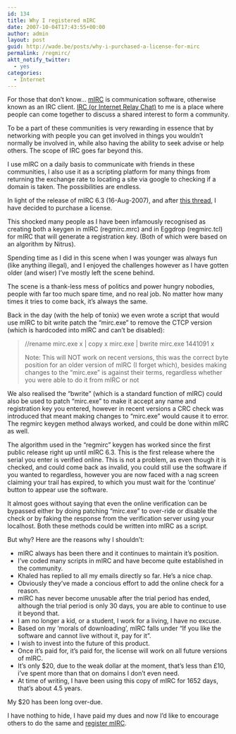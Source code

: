 ```yaml
---
id: 134
title: Why I registered mIRC
date: 2007-10-04T17:43:55+00:00
author: admin
layout: post
guid: http://wade.be/posts/why-i-purchased-a-license-for-mirc
permalink: /regmirc/
aktt_notify_twitter:
  - yes
categories:
  - Internet
---
```

<p class="lead">
  For those that don&#8217;t know&#8230; <a href="http://www.mirc.co.uk/">mIRC</a> is communication software, otherwise known as an IRC client. <a href="http://en.wikipedia.org/wiki/IRC">IRC (or Internet Relay Chat)</a> to me is a place where people can come together to discuss a shared interest to form a community.
</p>

To be a part of these communities is very rewarding in essence that by networking with people you can get involved in things you wouldn&#8217;t normally be involved in, while also having the ability to seek advise or help others. The scope of IRC goes far beyond this.

I use mIRC on a daily basis to communicate with friends in these communities, I also use it as a scripting platform for many things from returning the exchange rate to locating a site via google to checking if a domain is taken. The possibilities are endless.

<!--more-->

In light of the release of mIRC 6.3 (16-Aug-2007), and after [this thread](http://forum.efnet.org/mirc-6-1-released%C7%83-t112.html), I have decided to purchase a license.

This shocked many people as I have been infamously recognised as creating both a keygen in mIRC (regmirc.mrc) and in Eggdrop (regmirc.tcl) for mIRC that will generate a registration key. (Both of which were based on an algorithm by Nitrus).

Spending time as I did in this scene when I was younger was always fun (like anything illegal), and I enjoyed the challenges however as I have gotten older (and wiser) I&#8217;ve mostly left the scene behind.

The scene is a thank-less mess of politics and power hungry nobodies, people with far too much spare time, and no real job. No matter how many times it tries to come back, it&#8217;s always the same.

Back in the day (with the help of tonix) we even wrote a script that would use mIRC to bit write patch the &#8220;mirc.exe&#8221; to remove the CTCP version (which is hardcoded into mIRC and can&#8217;t be disabled):

> //rename mirc.exe x | copy x mirc.exe | bwrite mirc.exe 1441091 x
> 
> Note: This will NOT work on recent versions, this was the correct byte position for an older version of mIRC (I forget which), besides making changes to the &#8220;mirc.exe&#8221; is against their terms, regardless whether you were able to do it from mIRC or not

We also realised the &#8220;bwrite&#8221; (which is a standard function of mIRC) could also be used to patch &#8220;mirc.exe&#8221; to make it accept any name and registration key you entered, however in recent versions a CRC check was introduced that meant making changes to &#8220;mirc.exe&#8221; would cause it to error. The regmirc keygen method always worked, and could be done within mIRC as well.

The algorithm used in the &#8220;regmirc&#8221; keygen has worked since the first public release right up until mIRC 6.3. This is the first release where the serial you enter is verified online. This is not a problem, as even though it is checked, and could come back as invalid, you could still use the software if you wanted to regardless, however you are now faced with a nag screen claiming your trail has expired, to which you must wait for the &#8216;continue&#8217; button to appear use the software.

It almost goes without saying that even the online verification can be bypassed either by doing patching &#8220;mirc.exe&#8221; to over-ride or disable the check or by faking the response from the verification server using your localhost. Both these methods could be written into mIRC as a script.

But why? Here are the reasons why I shouldn&#8217;t:

  * mIRC always has been there and it continues to maintain it&#8217;s position.
  * I&#8217;ve coded many scripts in mIRC and have become quite established in the community.
  * Khaled has replied to all my emails directly so far. He&#8217;s a nice chap.
  * Obviously they&#8217;ve made a concious effort to add the online check for a reason.
  * mIRC has never become unusable after the trial period has ended, although the trial period is only 30 days, you are able to continue to use it beyond that.
  * I am no longer a kid, or a student, I work for a living, I have no excuse.
  * Based on my &#8216;morals of downloading&#8217;, mIRC falls under &#8220;If you like the software and cannot live without it, pay for it&#8221;.
  * I wish to invest into the future of this product.
  * Once it&#8217;s paid for, it&#8217;s paid for, the license will work on all future versions of mIRC.
  * It&#8217;s only $20, due to the weak dollar at the moment, that&#8217;s less than £10, i&#8217;ve spent more than that on domains I don&#8217;t even need.
  * At time of writing, I have been using this copy of mIRC for 1652 days, that’s about 4.5 years.

My $20 has been long over-due.

I have nothing to hide, I have paid my dues and now I&#8217;d like to encourage others to do the same and [register mIRC](http://www.mirc.co.uk/register.html).